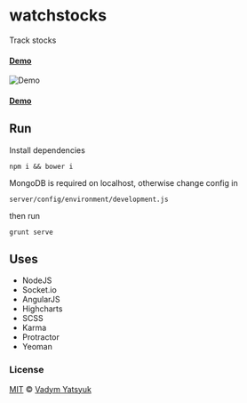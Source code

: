 # watchstocks

Track stocks

#### [Demo](http://watchstocks.herokuapp.com/)

![Demo](https://user-images.githubusercontent.com/3748453/30337289-1cc8a214-97e8-11e7-8402-b642f9eb713e.png)

#### [Demo](http://watchstocks.herokuapp.com/)

## Run

Install dependencies

```
npm i && bower i
```

MongoDB is required on localhost, otherwise change config in
```
server/config/environment/development.js
```

then run
```
grunt serve
```

## Uses

- NodeJS
- Socket.io
- AngularJS
- Highcharts
- SCSS
- Karma
- Protractor
- Yeoman


### License

[MIT](https://tldrlegal.com/license/mit-license) © [Vadym Yatsyuk](https://github.com/vadimdez)
